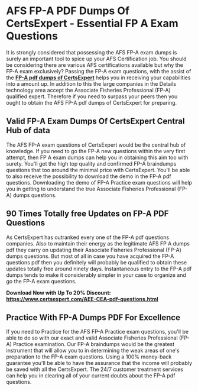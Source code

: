 <h1><strong>AFS FP-A PDF Dumps Of CertsExpert - Essential FP A Exam Questions</strong></h1>
<p>It is strongly considered that possessing the AFS FP-A exam dumps is surely an important tool to spice up your AFS Certification job. You should be considering there are various AFS certifications available but why the FP-A exam exclusively? Passing the FP-A exam questions, with the assist of the <strong><a href="https://www.certsexpert.com/AEE-CEA-pdf-questions.html">FP-A pdf dumps of CertsExpert</a></strong>&nbsp;helps you in receiving your capabilities into a amount up. In addition to this the large companies in the Details technology area accept the Associate Fisheries Professional (FP-A) qualified expert. Therefore if you need to surpass your peers then you ought to obtain the AFS FP-A pdf dumps of CertsExpert for preparing.</p>
<h2><strong>Valid FP-A Exam Dumps Of&nbsp;</strong><strong>CertsExpert </strong><strong>Central Hub of data</strong></h2>
<p>The AFS FP-A exam questions of CertsExpert would be the central hub of knowledge. If you need to go the FP-A new questions within the very first attempt, then FP A exam dumps can help you in obtaining this aim too with surety. You'll get the high top quality and confirmed FP-A braindumps questions that too around the minimal price with CertsExpert. You'll be able to also receive the possibility to download the demo in the FP-A pdf questions. Downloading the demo of FP-A Practice exam questions will help you in getting to understand the true Associate Fisheries Professional (FP-A) dumps questions.</p>
<h2><strong>90 Times Totally free Updates on FP-A PDF Questions</strong></h2>
<p>As CertsExpert&nbsp;has outranked every one of the FP-A pdf questions companies. Also to maintain their energy as the legitimate AFS FP A dumps pdf they carry on updating their Associate Fisheries Professional (FP-A) dumps questions. But most of all in case you have acquired the FP-A questions pdf then you definitely will probably be qualified to obtain these updates totally free around ninety days. Instantaneous entry to the FP-A pdf dumps tends to make it considerably simpler in your case to organize and go the FP-A exam questions.</p>
<p><strong>Download Now with Up To 20% Discount: <a href="https://www.certsexpert.com/AEE-CEA-pdf-questions.html">https://www.certsexpert.com/AEE-CEA-pdf-questions.html</a></strong></p>
<h2><strong>Practice With FP-A Dumps PDF For Excellence</strong></h2>
<p>If you need to Practice for the AFS FP-A Practice exam questions, you'll be able to do so with our exact and valid Associate Fisheries Professional (FP-A) Practice examination. Our FP-A braindumps would be the greatest instrument that will allow you to in determining the weak areas of one's preparation to the FP-A exam questions. Using a 100% money-back guarantee you'll be able to have the assurance that the income will probably be saved with all the CertsExpert. The 24/7 customer treatment services can help you in clearing all of your current doubts about the FP-A pdf questions.</p>
